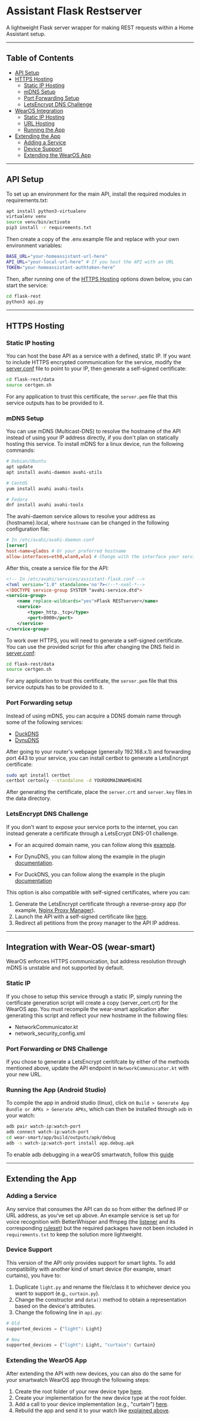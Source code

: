 # Assistant Flask Restserver

A lightweight Flask server wrapper for making REST requests within a Home Assistant setup.

---

## Table of Contents
- [API Setup](#api-setup)
- [HTTPS Hosting](#https-hosting)
    - [Static IP Hosting](#static-ip-hosting)
    - [mDNS Setup](#mdns-setup)
    - [Port Forwarding Setup](#port-forwarding-setup)
    - [LetsEncrypt DNS Challenge](#letsencrypt-dns-challenge)
- [WearOS Integration](#integration-with-wear-os-wear-smart)
    - [Static IP Hosting](#static-ip)
    - [URL Hosting](#port-forwarding-or-dns-challenge)
    - [Running the App](#running-the-app-android-studio)
- [Extending the App](#extending-the-app)
    - [Adding a Service](#adding-a-service)
    - [Device Support](#device-support)
    - [Extending the WearOS App](#extending-the-wearos-app)
---


## API Setup

To set up an environment for the main API, install the required modules in requirements.txt:

```bash
apt install python3-virtualenv
virtualenv venv
source venv/bin/activate
pip3 install -r requirements.txt
```

Then create a copy of the .env.example file and replace with your own environment variables:
```bash
BASE_URL="your-homeassistant-url-here"
API_URL="your-local-url-here" # If you host the API with an URL
TOKEN="your-homeassistant-authtoken-here"
```

Then, after running one of the [HTTPS Hosting](#https-hosting) options down below, you can start the service:

```bash
cd flask-rest
python3 api.py
```
---

## HTTPS Hosting

### Static IP hosting

You can host the base API as a service with a defined, static IP. If you want to include HTTPS encrypted communication for the service, modify the [server.conf](flask-rest/data/server.conf) file to point to your IP, then generate a self-signed certificate:

```bash
cd flask-rest/data
source certgen.sh
```

For any application to trust this certificate, the `server.pem` file that this service outputs has to be provided to it. 

### mDNS Setup

You can use mDNS (Multicast-DNS) to resolve the hostname of the API instead of using your IP address directly, if you don't plan on statically hosting this service. To install mDNS for a linux device, run the following commands:

```bash
# Debian/Ubuntu
apt update
apt install avahi-daemon avahi-utils

# CentOS
yum install avahi avahi-tools

# Fedora
dnf install avahi avahi-tools
```

The avahi-daemon service allows to resolve your address as {hostname}.local, where `hostname` can be changed in the following configuration file:

```conf
# In /etc/avahi/avahi-daemon.conf
[server]
host-name=glados # Or your preferred hostname
allow-interfaces=eth0,wlan0,wlo1 # Change with the interface your service is running in
```

After this, create a service file for the API:

```xml
<!-- In /etc/avahi/services/assistant-flask.conf -->
<?xml version="1.0" standalone='no'?><!--*-nxml-*-->
<!DOCTYPE service-group SYSTEM "avahi-service.dtd">
<service-group>
    <name replace-wildcards="yes">Flask RESTserver</name>
    <service>
        <type>_http._tcp</type>
        <port>8000</port>
    </service>
</service-group>
```

To work over HTTPS, you will need to generate a self-signed certificate. You can use the provided script for this after changing the DNS field in [server.conf](flask-rest/data/server.conf):

```bash
cd flask-rest/data
source certgen.sh
```

For any application to trust this certificate, the `server.pem` file that this service outputs has to be provided to it.

### Port Forwarding setup

Instead of using mDNS, you can acquire a DDNS domain name through some of the following services:

- [DuckDNS](https://www.duckdns.org/)
- [DynuDNS](https://www.dynu.com/en-US)

After going to your router's webpage (generally 192.168.x.1) and forwarding port 443 to your service, you can install certbot to generate a LetsEncrypt certificate:

```bash
sudo apt install certbot
certbot certonly --standalone -d YOURDOMAINNAMEHERE
```

After generating the certificate, place the `server.crt` and `server.key` files in the data directory.

### LetsEncrypt DNS Challenge

If you don't want to expose your service ports to the internet, you can instead generate a certificate through a LetsEcrypt DNS-01 challenge.

- For an acquired domain name, you can follow along this [example](https://ongkhaiwei.medium.com/generate-lets-encrypt-certificate-with-dns-challenge-and-namecheap-e5999a040708).

- For DynuDNS, you can follow along the example in the plugin [documentation](https://pypi.org/project/certbot-dns-dynu/).

- For DuckDNS, you can follow along the example in the plugin [documentation](https://pypi.org/project/certbot-dns-duckdns/)

This option is also compatible with self-signed certificates, where you can:
1. Generate the LetsEncrypt certificate through a reverse-proxy app (for example, [Nginx Proxy Manager](https://nginxproxymanager.com/)).
2. Launch the API with a self-signed certificate like [here](#static-ip-hosting).
3. Redirect all petitions from the proxy manager to the API IP address.

---

## Integration with Wear-OS (wear-smart)

WearOS enforces HTTPS communication, but address resolution through mDNS is unstable and not supported by default.

### Static IP

If you chose to setup this service through a static IP, simply running the certificate generation script will create a copy (server_cert.crt) for the WearOS app. You must recompile the wear-smart application after generating this script and reflect your new hostname in the following files:

- NetworkCommunicator.kt
- network_security_config.xml

### Port Forwarding or DNS Challenge

If you chose to generate a LetsEncrypt ceritifcate by either of the methods mentioned above, update the API endpoint in `NetworkCommunicator.kt` with your new URL.

### Running the App (Android Studio)

To compile the app in android studio (linux), click on `Build > Generate App Bundle or APKs > Generate APKs`, which can then be installed through `adb` in your watch:
```bash
adb pair watch-ip:watch-port
adb connect watch-ip:watch-port
cd wear-smart/app/build/outputs/apk/debug
adb -s watch-ip:watch-port install app.debug.apk
```

To enable adb debugging in a wearOS smartwatch, follow this [guide](https://developer.android.com/training/wearables/get-started/debugging)

---

## Extending the App

### Adding a Service

Any service that consumes the API can do so from either the defined IP or URL address, as you've set up above. An example service is set up for voice recognition with BetterWhisper and ffmpeg (the [listener](flask-rest/services/listener.py) and its corresponding [ruleset](flask-rest/services/rules.py)) but the required packages have not been included in `requirements.txt` to keep the solution more lightweight.

### Device Support
This version of the API only provides support for smart lights. To add compatibility with another kind of smart device (for example, smart curtains), you have to:
1. Duplicate `light.py` and rename the file/class it to whichever device you want to support (e.g., `curtain.py`).
2. Change the constructor and `data()` method to obtain a representation based on the device's attributes.
3. Change the following line in `api.py`:
```python
# Old
supported_devices = {"light": Light}

# New
supported_devices = {"light": Light, "curtain": Curtain}
```

### Extending the WearOS App
After extending the API with new devices, you can also do the same for your smartwatch WearOS app through the following steps:
1. Create the root folder of your new device type [here](wear-smart/app/src/main/java/com/example/wearsmart/presentation/).
2. Create your implementation for the new device type at the root folder.
3. Add a call to your device implementation (e.g., "curtain") [here](wear-smart/app/src/main/java/com/example/wearsmart/presentation/DeviceList.kt#L56).
4. Rebuild the app and send it to your watch like [explained above](#running-the-app-android-studio).